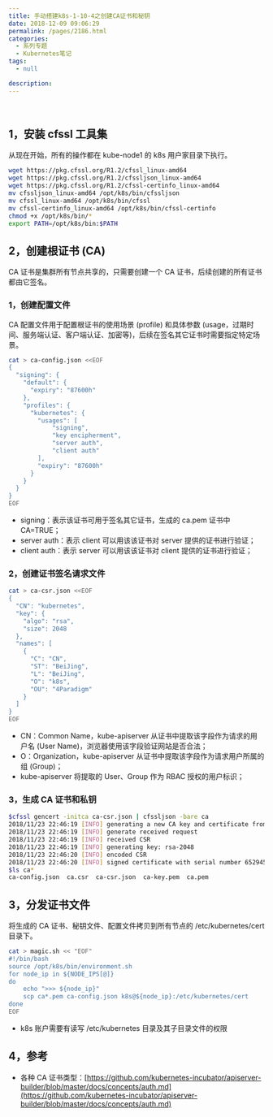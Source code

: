 ```yaml
---
title: 手动搭建k8s-1-10-4之创建CA证书和秘钥
date: 2018-12-09 09:06:29
permalink: /pages/2186.html
categories:
  - 系列专题
  - Kubernetes笔记
tags:
  - null

description:
---
```


<br><ArticleTopAd></ArticleTopAd>


## 1，安装 cfssl 工具集



从现在开始，所有的操作都在 kube-node1 的 k8s 用户家目录下执行。



```sh
wget https://pkg.cfssl.org/R1.2/cfssl_linux-amd64
wget https://pkg.cfssl.org/R1.2/cfssljson_linux-amd64
wget https://pkg.cfssl.org/R1.2/cfssl-certinfo_linux-amd64
mv cfssljson_linux-amd64 /opt/k8s/bin/cfssljson
mv cfssl_linux-amd64 /opt/k8s/bin/cfssl
mv cfssl-certinfo_linux-amd64 /opt/k8s/bin/cfssl-certinfo
chmod +x /opt/k8s/bin/*
export PATH=/opt/k8s/bin:$PATH
```



## 2，创建根证书 (CA)



CA 证书是集群所有节点共享的，只需要创建一个 CA 证书，后续创建的所有证书都由它签名。



### 1，创建配置文件



CA 配置文件用于配置根证书的使用场景 (profile) 和具体参数 (usage，过期时间、服务端认证、客户端认证、加密等)，后续在签名其它证书时需要指定特定场景。



```sh
cat > ca-config.json <<EOF
{
  "signing": {
    "default": {
      "expiry": "87600h"
    },
    "profiles": {
      "kubernetes": {
        "usages": [
            "signing",
            "key encipherment",
            "server auth",
            "client auth"
        ],
        "expiry": "87600h"
      }
    }
  }
}
EOF
```



- signing：表示该证书可用于签名其它证书，生成的 ca.pem 证书中 CA=TRUE；
- server auth：表示 client 可以用该该证书对 server 提供的证书进行验证；
- client auth：表示 server 可以用该该证书对 client 提供的证书进行验证；



### 2，创建证书签名请求文件



```sh
cat > ca-csr.json <<EOF
{
  "CN": "kubernetes",
  "key": {
    "algo": "rsa",
    "size": 2048
  },
  "names": [
    {
      "C": "CN",
      "ST": "BeiJing",
      "L": "BeiJing",
      "O": "k8s",
      "OU": "4Paradigm"
    }
  ]
}
EOF
```



- CN：Common Name，kube-apiserver 从证书中提取该字段作为请求的用户名 (User Name)，浏览器使用该字段验证网站是否合法；
- O：Organization，kube-apiserver 从证书中提取该字段作为请求用户所属的组 (Group)；
- kube-apiserver 将提取的 User、Group 作为 RBAC 授权的用户标识；



### 3，生成 CA 证书和私钥



```sh
$cfssl gencert -initca ca-csr.json | cfssljson -bare ca
2018/11/23 22:46:19 [INFO] generating a new CA key and certificate from CSR
2018/11/23 22:46:19 [INFO] generate received request
2018/11/23 22:46:19 [INFO] received CSR
2018/11/23 22:46:19 [INFO] generating key: rsa-2048
2018/11/23 22:46:20 [INFO] encoded CSR
2018/11/23 22:46:20 [INFO] signed certificate with serial number 652945881726401134885162916242742430723518895911
$ls ca*
ca-config.json  ca.csr  ca-csr.json  ca-key.pem  ca.pem
```



## 3，分发证书文件



将生成的 CA 证书、秘钥文件、配置文件拷贝到所有节点的 /etc/kubernetes/cert 目录下。



```sh
cat > magic.sh << "EOF"
#!/bin/bash
source /opt/k8s/bin/environment.sh
for node_ip in ${NODE_IPS[@]}
do
    echo ">>> ${node_ip}"
    scp ca*.pem ca-config.json k8s@${node_ip}:/etc/kubernetes/cert
done
EOF
```



- k8s 账户需要有读写 /etc/kubernetes 目录及其子目录文件的权限



## 4，参考



- 各种 CA 证书类型：[https://github.com/kubernetes-incubator/apiserver-builder/blob/master/docs/concepts/auth.md](https://github.com/kubernetes-incubator/apiserver-builder/blob/master/docs/concepts/auth.md)


<br><ArticleTopAd></ArticleTopAd>
